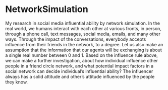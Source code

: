 # NetworkSimulation
My research in social media influential ability by network simulation. 
In the real world, we humans interact with each other at various fronts, in person,
through a phone call, text messages, social media, emails, and many other ways. Through
the impact of the conversations, everybody accepts influence from their friends in the
network, to a degree. Let us also make an assumption that the information that our agents
will be exchanging is about a single real number between 0 and 1.
Based on the influence rule above, we can make a further investigation, about how
individual influence other people in a friend circle network, and what potential impact
factors in a social network can decide individual’s influential ability? The influencer
always has a solid attitude and other’s attitude influenced by the people they know.
